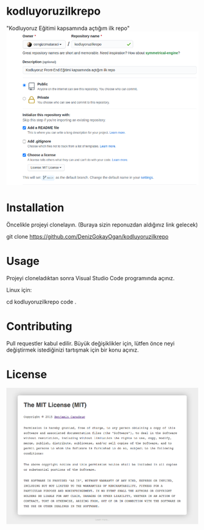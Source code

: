 # kodluyoruzilkrepo
"Kodluyoruz Eğitimi kapsamında açtığım ilk repo"
![.](https://github.com/Kodluyoruz/taskforce/blob/main/git/odev1/figures/github.png)

# Installation
Öncelikle projeyi clonelayın. (Buraya sizin reponuzdan aldığınız link gelecek)

git clone https://github.com/DenizGokayOgan/kodluyoruzilkrepo
 # Usage
 Projeyi cloneladıktan sonra Visual Studio Code programında açınız.

Linux için:

cd kodluyoruzilkrepo
code .
# Contributing
Pull requestler kabul edilir. Büyük değişiklikler için, lütfen önce neyi değiştirmek istediğinizi tartışmak için bir konu açınız.
# License

![MIT](https://raw.githubusercontent.com/benavern/MIT/master/screenshot.png)
